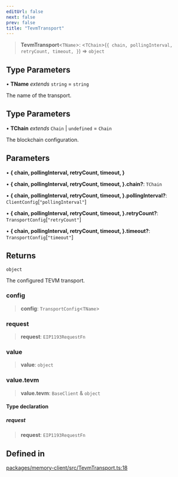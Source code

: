 ```yaml
---
editUrl: false
next: false
prev: false
title: "TevmTransport"
---
```


> **TevmTransport**\<`TName`\>: \<`TChain`\>(`{
	chain,
	pollingInterval,
	retryCount,
	timeout,
}`) => `object`

## Type Parameters

• **TName** *extends* `string` = `string`

The name of the transport.

## Type Parameters

• **TChain** *extends* `Chain` \| `undefined` = `Chain`

The blockchain configuration.

## Parameters

• **\{
	chain,
	pollingInterval,
	retryCount,
	timeout,
\}**

• **\{
	chain,
	pollingInterval,
	retryCount,
	timeout,
\}.chain?**: `TChain`

• **\{
	chain,
	pollingInterval,
	retryCount,
	timeout,
\}.pollingInterval?**: `ClientConfig`\[`"pollingInterval"`\]

• **\{
	chain,
	pollingInterval,
	retryCount,
	timeout,
\}.retryCount?**: `TransportConfig`\[`"retryCount"`\]

• **\{
	chain,
	pollingInterval,
	retryCount,
	timeout,
\}.timeout?**: `TransportConfig`\[`"timeout"`\]

## Returns

`object`

The configured TEVM transport.

### config

> **config**: `TransportConfig`\<`TName`\>

### request

> **request**: `EIP1193RequestFn`

### value

> **value**: `object`

### value.tevm

> **value.tevm**: `BaseClient` & `object`

#### Type declaration

##### request

> **request**: `EIP1193RequestFn`

## Defined in

[packages/memory-client/src/TevmTransport.ts:18](https://github.com/evmts/tevm-monorepo/blob/main/packages/memory-client/src/TevmTransport.ts#L18)
